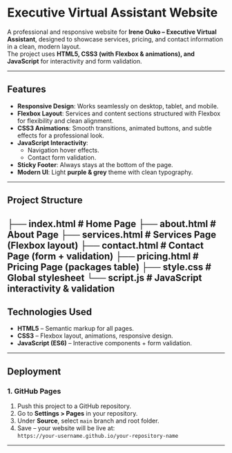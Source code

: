 # Executive Virtual Assistant Website

A professional and responsive website for **Irene Ouko – Executive Virtual Assistant**, designed to showcase services, pricing, and contact information in a clean, modern layout.  
The project uses **HTML5, CSS3 (with Flexbox & animations), and JavaScript** for interactivity and form validation.

---

## Features

- **Responsive Design**: Works seamlessly on desktop, tablet, and mobile.
- **Flexbox Layout**: Services and content sections structured with Flexbox for flexibility and clean alignment.
- **CSS3 Animations**: Smooth transitions, animated buttons, and subtle effects for a professional look.
- **JavaScript Interactivity**:
  - Navigation hover effects.
  - Contact form validation.
- **Sticky Footer**: Always stays at the bottom of the page.
- **Modern UI**: Light **purple & grey** theme with clean typography.


---

##  Project Structure

├── index.html # Home Page
├── about.html # About Page
├── services.html # Services Page (Flexbox layout)
├── contact.html # Contact Page (form + validation)
├── pricing.html # Pricing Page (packages table)
├── style.css # Global stylesheet
└── script.js # JavaScript interactivity & validation
---

## Technologies Used

- **HTML5** – Semantic markup for all pages.
- **CSS3** – Flexbox layout, animations, responsive design.
- **JavaScript (ES6)** – Interactive components + form validation.


---

## Deployment
### 1. GitHub Pages


1. Push this project to a GitHub repository.
2. Go to **Settings > Pages** in your repository.
3. Under **Source**, select `main` branch and root folder.
4. Save – your website will be live at:  
   `https://your-username.github.io/your-repository-name`

---


